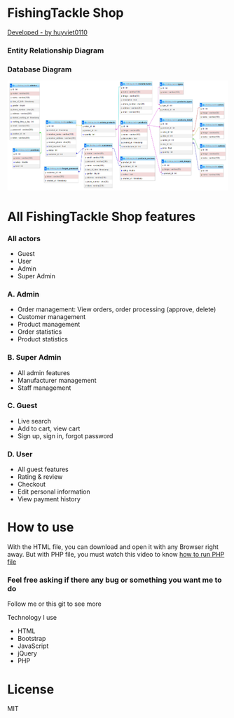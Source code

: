 # FishingTackle Shop

[Developed - by huyviet0110](https://www.linkedin.com/in/huy-nguyễn-733a23246)

### Entity Relationship Diagram


### Database Diagram
![database_diagram](DB/database_diagram.png)

# All FishingTackle Shop features

### All actors
- Guest
- User
- Admin
- Super Admin

### A. Admin
- Order management: View orders, order processing (approve, delete)
- Customer management
- Product management
- Order statistics
- Product statistics

### B. Super Admin
- All admin features
- Manufacturer management
- Staff management

### C. Guest
- Live search
- Add to cart, view cart
- Sign up, sign in, forgot password

### D. User
- All guest features
- Rating & review
- Checkout
- Edit personal information
- View payment history

# How to use

With the HTML file, you can download and open it with any Browser right away. But with PHP file, you must watch this video to know [how to run PHP file](https://www.facebook.com/groups/j2team.community/permalink/709597696039020/)


### Feel free asking if there any bug or something you want me to do
Follow me or this git to see more

Technology I use

* HTML
* Bootstrap
* JavaScript
* jQuery
* PHP

# License

MIT
